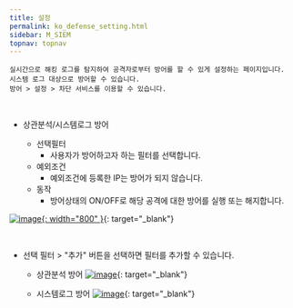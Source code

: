 ```yaml
---
title: 설정
permalink: ko_defense_setting.html
sidebar: M_SIEM
topnav: topnav
---
```


    실시간으로 해킹 로그를 탐지하여 공격자로부터 방어를 할 수 있게 설정하는 페이지입니다.
    시스템 로그 대상으로 방어할 수 있습니다.
    방어 > 설정 > 차단 서비스를 이용할 수 있습니다.

<br />

- 상관분석/시스템로그 방어

  - 선택필터
    - 사용자가 방어하고자 하는 필터를 선택합니다.
  - 예외조건
    - 예외조건에 등록한 IP는 방어가 되지 않습니다.
  - 동작
    - 방어상태의 ON/OFF로 해당 공격에 대한 방어를 실행 또는 해지합니다.   

[![image](/docs/images/Manual/siem/setting/01.png){: width="800" }](/docs/images/Manual/siem/setting/01.png){: target="_blank"}

<br />

- 선택 필터 > "추가" 버튼을 선택하면 필터를 추가할 수 있습니다.

  - 상관분석 방어
    [![image](/docs/images/Manual/siem/setting/02.png)](/docs/images/Manual/siem/setting/02.png){: target="_blank"}   

  - 시스템로그 방어
    [![image](/docs/images/Manual/siem/setting/04.png)](/docs/images/Manual/siem/setting/04.png){: target="_blank"}


